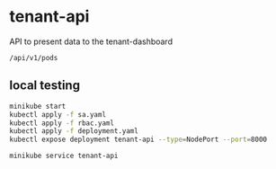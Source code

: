 # tenant-api
API to present data to the tenant-dashboard


`/api/v1/pods`

## local testing

```bash
minikube start
kubectl apply -f sa.yaml
kubectl apply -f rbac.yaml
kubectl apply -f deployment.yaml
kubectl expose deployment tenant-api --type=NodePort --port=8000

minikube service tenant-api
```